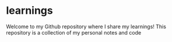 # learnings
Welcome to my Github repository where I share my learnings! This repository is a collection of my personal notes and code

